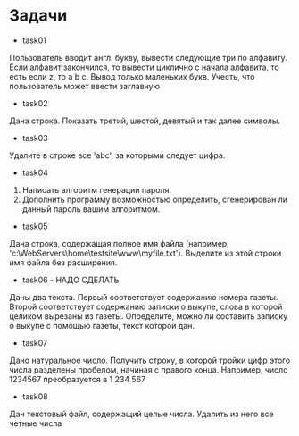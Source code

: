# Задачи

* task01

Пользователь вводит англ. букву, вывести следующие три по алфавиту.
Если алфавит закончился, то вывести циклично с начала алфавита, то есть если z, то a b c.
Вывод только маленьких букв. Учесть, что пользователь может ввести заглавную

*  task02

Дана строка. Показать третий, шестой, девятый и так далее символы.

*  task03

Удалите в строке все 'abc', за которыми следует цифра.

*  task04

1) Написать алгоритм генерации пароля.
2) Дополнить программу возможностью определить, сгенерирован ли данный пароль вашим алгоритмом.

*  task05

Дана строка, содержащая полное имя файла (например, 'c:\WebServers\home\testsite\www\myfile.txt').
Выделите из этой строки имя файла без расширения.

*  task06  - НАДО СДЕЛАТЬ

Даны два текста. Первый соответствует содержанию номера газеты.
Второй соответствует содержанию записки о выкупе, слова в которой целиком вырезаны из газеты.
Определите, можно ли составить записку о выкупе с помощью газеты, текст которой дан.

* task07

Дано натуральное число. Получить строку, в которой тройки цифр этого числа разделены пробелом, 
начиная с правого конца. Например, число 1234567 преобразуется в 1 234 567

* task08

Дан текстовый файл, содержащий целые числа. Удалить из него все четные числа
